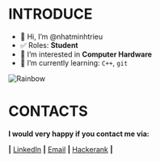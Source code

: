 # INTRODUCE
- 👋 Hi, I’m @nhatminhtrieu
- ✅ Roles: **Student**
- 👀 I’m interested in **Computer Hardware**
- 🌱 I’m currently learning: `C++`, `git`

![Rainbow](https://c.tenor.com/mc9-3cypZEYAAAAC/rainbow-line.gif)
# CONTACTS
 **I would very happy if you contact me via:<br />**

**|** [LinkedIn](https://www.linkedin.com/in/nhatminhtrieu)
 **|** [Email](21127112@student.hcmus.edu.vn) **|** [Hackerank](https://www.hackerrank.com/NhatMinhCL9) **|**



